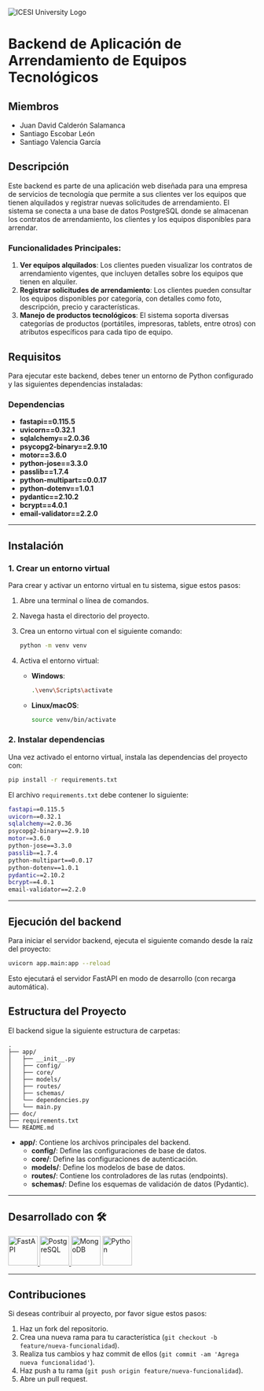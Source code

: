 ![ICESI University Logo](https://res.cloudinary.com/dxhi8xsyb/image/upload/v1731991202/ICESI_logo_prin_descriptor_RGB_POSITIVO_0924_bszq4w.png)

# Backend de Aplicación de Arrendamiento de Equipos Tecnológicos

## Miembros
- Juan David Calderón Salamanca
- Santiago Escobar León
- Santiago Valencia García

## Descripción

Este backend es parte de una aplicación web diseñada para una empresa de servicios de tecnología que permite a sus clientes ver los equipos que tienen alquilados y registrar nuevas solicitudes de arrendamiento. El sistema se conecta a una base de datos PostgreSQL donde se almacenan los contratos de arrendamiento, los clientes y los equipos disponibles para arrendar.

### Funcionalidades Principales:

1. **Ver equipos alquilados**: Los clientes pueden visualizar los contratos de arrendamiento vigentes, que incluyen detalles sobre los equipos que tienen en alquiler.
2. **Registrar solicitudes de arrendamiento**: Los clientes pueden consultar los equipos disponibles por categoría, con detalles como foto, descripción, precio y características.
3. **Manejo de productos tecnológicos**: El sistema soporta diversas categorías de productos (portátiles, impresoras, tablets, entre otros) con atributos específicos para cada tipo de equipo.

## Requisitos

Para ejecutar este backend, debes tener un entorno de Python configurado y las siguientes dependencias instaladas:

### Dependencias

- **fastapi==0.115.5**
- **uvicorn==0.32.1**
- **sqlalchemy==2.0.36**
- **psycopg2-binary==2.9.10**
- **motor==3.6.0**
- **python-jose==3.3.0**
- **passlib==1.7.4**
- **python-multipart==0.0.17**
- **python-dotenv==1.0.1**
- **pydantic==2.10.2**
- **bcrypt==4.0.1**
- **email-validator==2.2.0**

---

## Instalación

### 1. Crear un entorno virtual

Para crear y activar un entorno virtual en tu sistema, sigue estos pasos:

1. Abre una terminal o línea de comandos.
2. Navega hasta el directorio del proyecto.
3. Crea un entorno virtual con el siguiente comando:

   ```bash
   python -m venv venv
   ```

4. Activa el entorno virtual:
   - **Windows**:

     ```bash
     .\venv\Scripts\activate
     ```

   - **Linux/macOS**:

     ```bash
     source venv/bin/activate
     ```

### 2. Instalar dependencias

Una vez activado el entorno virtual, instala las dependencias del proyecto con:

```bash
pip install -r requirements.txt
```

El archivo `requirements.txt` debe contener lo siguiente:

```bash
fastapi==0.115.5
uvicorn==0.32.1
sqlalchemy==2.0.36
psycopg2-binary==2.9.10
motor==3.6.0
python-jose==3.3.0
passlib==1.7.4
python-multipart==0.0.17
python-dotenv==1.0.1
pydantic==2.10.2
bcrypt==4.0.1
email-validator==2.2.0
```

---

## Ejecución del backend

Para iniciar el servidor backend, ejecuta el siguiente comando desde la raíz del proyecto:

```bash
uvicorn app.main:app --reload
```

Esto ejecutará el servidor FastAPI en modo de desarrollo (con recarga automática).

## Estructura del Proyecto

El backend sigue la siguiente estructura de carpetas:

```
.
├── app/
│   ├── __init__.py
│   ├── config/
│   ├── core/
│   ├── models/
│   ├── routes/
│   ├── schemas/
│   └── dependencies.py
│   └── main.py
├── doc/
├── requirements.txt
└── README.md
```

- **app/**: Contiene los archivos principales del backend.
  - **config/**: Define las configuraciones de base de datos.
  - **core/**: Define las configuraciones de autenticación.
  - **models/**: Define los modelos de base de datos.
  - **routes/**: Contiene los controladores de las rutas (endpoints).
  - **schemas/**: Define los esquemas de validación de datos (Pydantic).

---

## Desarrollado con 🛠️

<div style="text-align: left">
    <p>
        <a href="https://fastapi.tiangolo.com/" target="_blank"> <img alt="FastAPI" src="https://cdn.svgporn.com/logos/fastapi.svg" height="60" width="60"> </a>
        <a href="https://www.postgresql.org/" target="_blank"> <img alt="PostgreSQL" src="https://cdn.svgporn.com/logos/postgresql.svg" height="60" width="60"> </a>
        <a href="https://www.mongodb.com/" target="_blank"> <img alt="MongoDB" src="https://cdn.svgporn.com/logos/mongodb.svg" height="60" width = "60"></a>
        <a href="https://www.python.org/" target="_blank"> <img alt="Python" src="https://cdn.svgporn.com/logos/python.svg" height="60" width="60"> </a>
    </p>
</div>

---

## Contribuciones

Si deseas contribuir al proyecto, por favor sigue estos pasos:

1. Haz un fork del repositorio.
2. Crea una nueva rama para tu característica (`git checkout -b feature/nueva-funcionalidad`).
3. Realiza tus cambios y haz commit de ellos (`git commit -am 'Agrega nueva funcionalidad'`).
4. Haz push a tu rama (`git push origin feature/nueva-funcionalidad`).
5. Abre un pull request.
